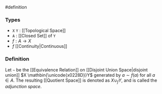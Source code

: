 #definition
### Types
- `X` `Y` : [[Topological Space]]
- `A` : [[Closed Set]] of `Y`
- $f : A \to X$
- $f$ [[Continuity|Continuous]]
### Definition
Let `~` be the [[Equivalence Relation]] on [[Disjoint Union Space|disjoint union]] $X \mathbin{\unicode{x0228D}}Y$ generated by $a \sim f\left( a \right)$ for all $a \in A$. The resulting [[Quotient Space]] is denoted as $X \cup_{f}Y$, and is called the *adjunction space*.